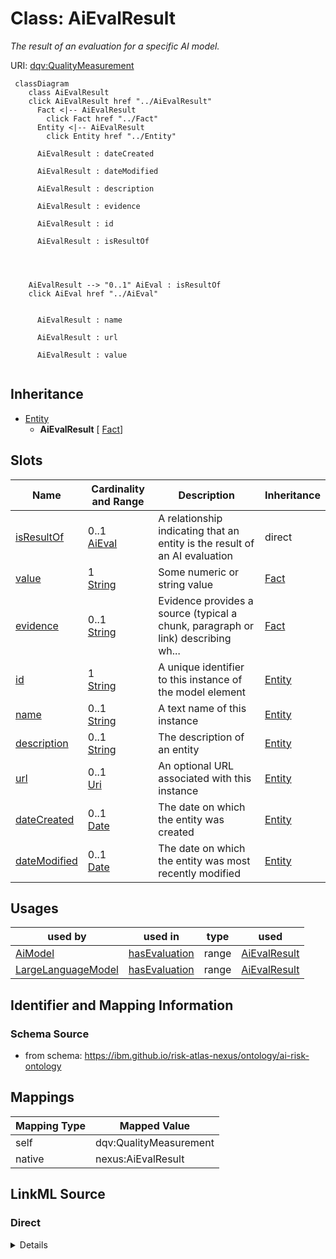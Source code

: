 

# Class: AiEvalResult


_The result of an evaluation for a specific AI model._





URI: [dqv:QualityMeasurement](https://www.w3.org/TR/vocab-dqv/QualityMeasurement)






```mermaid
 classDiagram
    class AiEvalResult
    click AiEvalResult href "../AiEvalResult"
      Fact <|-- AiEvalResult
        click Fact href "../Fact"
      Entity <|-- AiEvalResult
        click Entity href "../Entity"

      AiEvalResult : dateCreated

      AiEvalResult : dateModified

      AiEvalResult : description

      AiEvalResult : evidence

      AiEvalResult : id

      AiEvalResult : isResultOf




    AiEvalResult --> "0..1" AiEval : isResultOf
    click AiEval href "../AiEval"


      AiEvalResult : name

      AiEvalResult : url

      AiEvalResult : value


```





## Inheritance
* [Entity](Entity.md)
    * **AiEvalResult** [ [Fact](Fact.md)]



## Slots

| Name | Cardinality and Range | Description | Inheritance |
| ---  | --- | --- | --- |
| [isResultOf](isResultOf.md) | 0..1 <br/> [AiEval](AiEval.md) | A relationship indicating that an entity is the result of an AI evaluation | direct |
| [value](value.md) | 1 <br/> [String](String.md) | Some numeric or string value | [Fact](Fact.md) |
| [evidence](evidence.md) | 0..1 <br/> [String](String.md) | Evidence provides a source (typical a chunk, paragraph or link) describing wh... | [Fact](Fact.md) |
| [id](id.md) | 1 <br/> [String](String.md) | A unique identifier to this instance of the model element | [Entity](Entity.md) |
| [name](name.md) | 0..1 <br/> [String](String.md) | A text name of this instance | [Entity](Entity.md) |
| [description](description.md) | 0..1 <br/> [String](String.md) | The description of an entity | [Entity](Entity.md) |
| [url](url.md) | 0..1 <br/> [Uri](Uri.md) | An optional URL associated with this instance | [Entity](Entity.md) |
| [dateCreated](dateCreated.md) | 0..1 <br/> [Date](Date.md) | The date on which the entity was created | [Entity](Entity.md) |
| [dateModified](dateModified.md) | 0..1 <br/> [Date](Date.md) | The date on which the entity was most recently modified | [Entity](Entity.md) |





## Usages

| used by | used in | type | used |
| ---  | --- | --- | --- |
| [AiModel](AiModel.md) | [hasEvaluation](hasEvaluation.md) | range | [AiEvalResult](AiEvalResult.md) |
| [LargeLanguageModel](LargeLanguageModel.md) | [hasEvaluation](hasEvaluation.md) | range | [AiEvalResult](AiEvalResult.md) |






## Identifier and Mapping Information







### Schema Source


* from schema: https://ibm.github.io/risk-atlas-nexus/ontology/ai-risk-ontology




## Mappings

| Mapping Type | Mapped Value |
| ---  | ---  |
| self | dqv:QualityMeasurement |
| native | nexus:AiEvalResult |







## LinkML Source

<!-- TODO: investigate https://stackoverflow.com/questions/37606292/how-to-create-tabbed-code-blocks-in-mkdocs-or-sphinx -->

### Direct

<details>
```yaml
name: AiEvalResult
description: The result of an evaluation for a specific AI model.
from_schema: https://ibm.github.io/risk-atlas-nexus/ontology/ai-risk-ontology
is_a: Entity
mixins:
- Fact
slots:
- isResultOf
class_uri: dqv:QualityMeasurement

```
</details>

### Induced

<details>
```yaml
name: AiEvalResult
description: The result of an evaluation for a specific AI model.
from_schema: https://ibm.github.io/risk-atlas-nexus/ontology/ai-risk-ontology
is_a: Entity
mixins:
- Fact
attributes:
  isResultOf:
    name: isResultOf
    description: A relationship indicating that an entity is the result of an AI evaluation.
    from_schema: https://ibm.github.io/risk-atlas-nexus/ontology/ai-risk-ontology
    rank: 1000
    slot_uri: dqv:isMeasurementOf
    alias: isResultOf
    owner: AiEvalResult
    domain_of:
    - AiEvalResult
    range: AiEval
    inlined: false
  value:
    name: value
    description: Some numeric or string value
    from_schema: https://ibm.github.io/risk-atlas-nexus/ontology/ai-risk-ontology
    rank: 1000
    alias: value
    owner: AiEvalResult
    domain_of:
    - Fact
    range: string
    required: true
  evidence:
    name: evidence
    description: Evidence provides a source (typical a chunk, paragraph or link) describing
      where some value was found or how it was generated.
    from_schema: https://ibm.github.io/risk-atlas-nexus/ontology/ai-risk-ontology
    rank: 1000
    alias: evidence
    owner: AiEvalResult
    domain_of:
    - Fact
    range: string
  id:
    name: id
    description: A unique identifier to this instance of the model element. Example
      identifiers include UUID, URI, URN, etc.
    from_schema: https://ibm.github.io/risk-atlas-nexus/ontology/ai-risk-ontology
    rank: 1000
    slot_uri: schema:identifier
    identifier: true
    alias: id
    owner: AiEvalResult
    domain_of:
    - Entity
    range: string
    required: true
  name:
    name: name
    description: A text name of this instance.
    from_schema: https://ibm.github.io/risk-atlas-nexus/ontology/ai-risk-ontology
    rank: 1000
    slot_uri: schema:name
    alias: name
    owner: AiEvalResult
    domain_of:
    - Entity
    - BenchmarkMetadataCard
    range: string
  description:
    name: description
    description: The description of an entity
    from_schema: https://ibm.github.io/risk-atlas-nexus/ontology/ai-risk-ontology
    rank: 1000
    slot_uri: schema:description
    alias: description
    owner: AiEvalResult
    domain_of:
    - Entity
    range: string
  url:
    name: url
    description: An optional URL associated with this instance.
    from_schema: https://ibm.github.io/risk-atlas-nexus/ontology/ai-risk-ontology
    rank: 1000
    slot_uri: schema:url
    alias: url
    owner: AiEvalResult
    domain_of:
    - Entity
    range: uri
  dateCreated:
    name: dateCreated
    description: The date on which the entity was created.
    from_schema: https://ibm.github.io/risk-atlas-nexus/ontology/ai-risk-ontology
    rank: 1000
    slot_uri: schema:dateCreated
    alias: dateCreated
    owner: AiEvalResult
    domain_of:
    - Entity
    range: date
    required: false
  dateModified:
    name: dateModified
    description: The date on which the entity was most recently modified.
    from_schema: https://ibm.github.io/risk-atlas-nexus/ontology/ai-risk-ontology
    rank: 1000
    slot_uri: schema:dateModified
    alias: dateModified
    owner: AiEvalResult
    domain_of:
    - Entity
    range: date
    required: false
class_uri: dqv:QualityMeasurement

```
</details>
